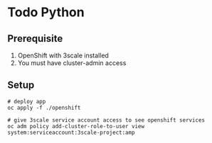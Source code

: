 # Todo Python

## Prerequisite

1. OpenShift with 3scale installed
2. You must have cluster-admin access

## Setup

```shell
# deploy app
oc apply -f ./openshift

# give 3scale service account access to see openshift services
oc adm policy add-cluster-role-to-user view system:serviceaccount:3scale-project:amp
```

